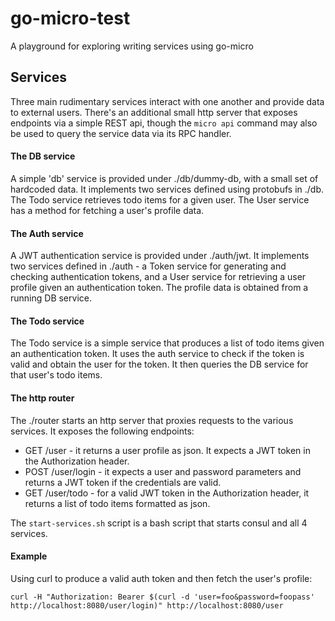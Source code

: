 # go-micro-test
A playground for exploring writing services using go-micro

## Services

Three main rudimentary services interact with one another and provide data to external users. There's an additional small http server that exposes endpoints via a simple REST api, though the `micro api` command may also be used to query the service data via its RPC handler.

#### The DB service

A simple 'db' service is provided under ./db/dummy-db, with a small set of hardcoded data. It implements two services defined using protobufs in ./db. The Todo service retrieves todo items for a given user. The User service has a method for fetching a user's profile data.

#### The Auth service

A JWT authentication service is provided under ./auth/jwt. It implements two services defined in ./auth - a Token service for generating and checking authentication tokens, and a User service for retrieving a user profile given an authentication token. The profile data is obtained from a running DB service.

#### The Todo service

The Todo service is a simple service that produces a list of todo items given an authentication token. It uses the auth service to check if the token is valid and obtain the user for the token. It then queries the DB service for that user's todo items.

#### The http router

The ./router starts an http server that proxies requests to the various services. It exposes the following endpoints:

   * GET /user - it returns a user profile as json. It expects a JWT token in the Authorization header.
   * POST /user/login - it expects a user and password parameters and returns a JWT token if the credentials are valid.
   * GET /user/todo - for a valid JWT token in the Authorization header, it returns a list of todo items formatted as json.
   
The `start-services.sh` script is a bash script that starts consul and all 4 services.

#### Example

Using curl to produce a valid auth token and then fetch the user's profile:

```
curl -H "Authorization: Bearer $(curl -d 'user=foo&password=foopass' http://localhost:8080/user/login)" http://localhost:8080/user
```
